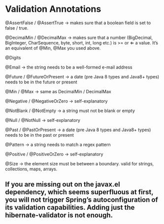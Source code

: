 # Validation Annotations
@AssertFalse / @AssertTrue → makes sure that a boolean field is set to false / true.

@DecimalMin / @DecimalMax → makes sure that a number (BigDecimal, BigInteger, CharSequence, byte, short, int, long etc.) is >= or ⇐ a value. It’s an equivalent of @Min, @Max you used above.

@Digits

@Email → the string needs to be a well-formed e-mail address

@Future / @FutureOrPresent → a date (pre Java 8 types and Java8+ types) needs to be in the future or present

@Min / @Max → same as DecimalMin / DecimalMax

@Negative / @NegativeOrZero → self-explanatory

@NotBlank / @NotEmpty → a string must not be blank or empty

@Null / @NotNull → self-explanatory

@Past / @PastOrPresent → a date (pre Java 8 types and Java8+ types) needs to be in the past or present

@Pattern → a string needs to match a regex pattern

@Positive / @PositiveOrZero → self-explanatory

@Size → the element size must be between a boundary. valid for strings, collections, maps, arrays.

## If you are missing out on the javax.el dependency, which seems superfluous at first, you will not trigger Spring’s autoconfiguration of its validation capabilities. Adding just the hibernate-validator is not enough.